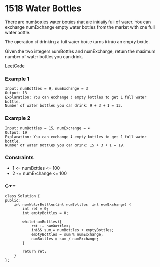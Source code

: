 # 1518 Water Bottles

There are numBottles water bottles that are initially full of water. You can exchange numExchange empty water bottles from the market with one full water bottle.

The operation of drinking a full water bottle turns it into an empty bottle.

Given the two integers numBottles and numExchange, return the maximum number of water bottles you can drink.

[LeetCode](https://leetcode.cn/problems/water-bottles/)

### Example 1

```
Input: numBottles = 9, numExchange = 3
Output: 13
Explanation: You can exchange 3 empty bottles to get 1 full water bottle.
Number of water bottles you can drink: 9 + 3 + 1 = 13.
```

### Example 2

```
Input: numBottles = 15, numExchange = 4
Output: 19
Explanation: You can exchange 4 empty bottles to get 1 full water bottle. 
Number of water bottles you can drink: 15 + 3 + 1 = 19.
```
 

### Constraints

* 1 <= numBottles <= 100
* 2 <= numExchange <= 100

### C++ 

```
class Solution {
public:
    int numWaterBottles(int numBottles, int numExchange) {
        int ret = 0;        
        int emptyBottles = 0;

        while(numBottles){
            ret += numBottles;
            int&& sum = numBottles + emptyBottles;
            emptyBottles = sum % numExchange;
            numBottles = sum / numExchange;
        }

        return ret;
    }
};
```